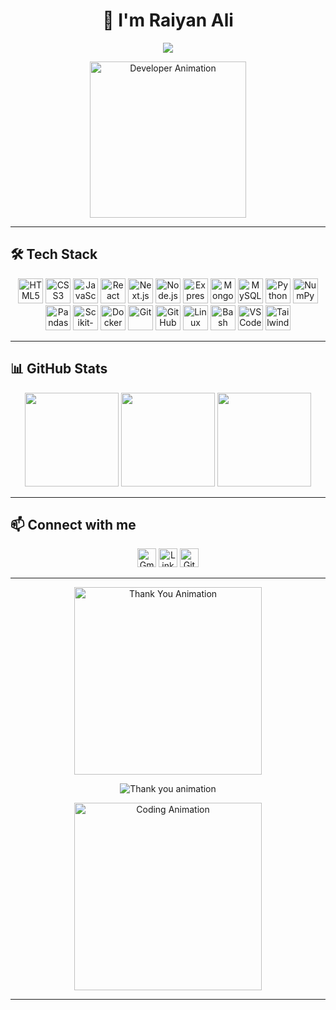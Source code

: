 <h1 align="center">👋 I'm Raiyan Ali</h1>

<p align="center">
  <img src="https://readme-typing-svg.demolab.com?font=Fira+Code&pause=1000&color=00F7FF&width=600&center=true&lines=Full+Stack+Web+Developer;Machine+Learning+Enthusiast;B.Tech+in+CSE+with+ML+Minor;Passionate+about+AI%2C+Web+Dev+%26+Innovation" />
</p>

<p align="center">
  <img src="https://media.giphy.com/media/qgQUggAC3Pfv687qPC/giphy.gif" width="250" alt="Developer Animation"/>
</p>

---

## 🛠️ Tech Stack
<div align="center">
  <img src="https://cdn.jsdelivr.net/gh/devicons/devicon/icons/html5/html5-original.svg" height="40" alt="HTML5" />
  <img src="https://cdn.jsdelivr.net/gh/devicons/devicon/icons/css3/css3-original.svg" height="40" alt="CSS3" />
  <img src="https://cdn.jsdelivr.net/gh/devicons/devicon/icons/javascript/javascript-original.svg" height="40" alt="JavaScript" />
  <img src="https://cdn.jsdelivr.net/gh/devicons/devicon/icons/react/react-original.svg" height="40" alt="React" />
  <img src="https://cdn.jsdelivr.net/gh/devicons/devicon/icons/nextjs/nextjs-original.svg" height="40" alt="Next.js" />
  <img src="https://cdn.jsdelivr.net/gh/devicons/devicon/icons/nodejs/nodejs-original.svg" height="40" alt="Node.js" />
  <img src="https://cdn.jsdelivr.net/gh/devicons/devicon/icons/express/express-original.svg" height="40" alt="Express" />
  <img src="https://cdn.jsdelivr.net/gh/devicons/devicon/icons/mongodb/mongodb-original.svg" height="40" alt="MongoDB" />
  <img src="https://cdn.jsdelivr.net/gh/devicons/devicon/icons/mysql/mysql-original.svg" height="40" alt="MySQL" />
  <img src="https://cdn.jsdelivr.net/gh/devicons/devicon/icons/python/python-original.svg" height="40" alt="Python" />
  <img src="https://cdn.jsdelivr.net/gh/devicons/devicon/icons/numpy/numpy-original.svg" height="40" alt="NumPy" />
  <img src="https://cdn.jsdelivr.net/gh/devicons/devicon/icons/pandas/pandas-original.svg" height="40" alt="Pandas" />
  <img src="https://cdn.jsdelivr.net/gh/devicons/devicon/icons/scikit-learn/scikit-learn-original.svg" height="40" alt="Scikit-learn" />
  <img src="https://cdn.jsdelivr.net/gh/devicons/devicon/icons/docker/docker-original.svg" height="40" alt="Docker" />
  <img src="https://cdn.jsdelivr.net/gh/devicons/devicon/icons/git/git-original.svg" height="40" alt="Git" />
  <img src="https://cdn.jsdelivr.net/gh/devicons/devicon/icons/github/github-original.svg" height="40" alt="GitHub" />
  <img src="https://cdn.jsdelivr.net/gh/devicons/devicon/icons/linux/linux-original.svg" height="40" alt="Linux" />
  <img src="https://cdn.jsdelivr.net/gh/devicons/devicon/icons/bash/bash-original.svg" height="40" alt="Bash" />
  <img src="https://cdn.jsdelivr.net/gh/devicons/devicon/icons/vscode/vscode-original.svg" height="40" alt="VSCode" />
  <img src="https://cdn.jsdelivr.net/gh/devicons/devicon/icons/tailwindcss/tailwindcss-plain.svg" height="40" alt="Tailwind CSS" />
</div>

---

## 📊 GitHub Stats
<div align="center">
  <img src="https://github-readme-stats.vercel.app/api?username=raiyanalig&show_icons=true&theme=tokyonight&hide_border=false" height="150" />
  <img src="https://github-readme-stats.vercel.app/api/top-langs/?username=raiyanalig&layout=compact&theme=tokyonight&hide_border=false" height="150" />
  <img src="https://github-readme-streak-stats.herokuapp.com/?user=raiyanalig&theme=tokyonight&hide_border=false" height="150" />
</div>

---

## 📫 Connect with me
<p align="center">
  <a href="mailto:raiyanaliofficial@gmail.com"><img src="https://skillicons.dev/icons?i=gmail" height="30" alt="Gmail" /></a>
  <a href="https://www.linkedin.com/in/raiyanalig/"><img src="https://skillicons.dev/icons?i=linkedin" height="30" alt="LinkedIn" /></a>
  <a href="https://github.com/raiyanalig"><img src="https://skillicons.dev/icons?i=github" height="30" alt="GitHub" /></a>
</p>

---

<p align="center">
  <img src="https://media.giphy.com/media/v1.Y2lkPTc5MGI3NjExb3VzeHY5bmc5Y21rZTBsaTBlN3lxZnNmcWJreTJzdmQ5bHQ5ejZ1YSZlcD12MV9naWZzX3NlYXJjaCZjdD1n/VbnUQpnihPSIgIXuZv/giphy.gif" width="300" alt="Thank You Animation"/>
</p>

<p align="center">
  <img src="https://readme-typing-svg.demolab.com?font=Fira+Code&size=18&pause=1000&center=true&vCenter=true&width=500&lines=Thanks+for+visiting!+💻;Let's+create+magic+with+code!+✨;Happy+Learning!+🚀" alt="Thank you animation" />
</p>

<p align="center">
  <img src="https://media.giphy.com/media/v1.Y2lkPTc5MGI3NjExZWp6amdmcnZ5bnpqdzF4YzV5N3RjN2pqdmU2NzZtZ2JnbnB6eTZqbyZlcD12MV9naWZzX3NlYXJjaCZjdD1n/hqU2KkjW5bE2v2Z7Q2/giphy.gif" width="300" alt="Coding Animation"/>
</p>

---
